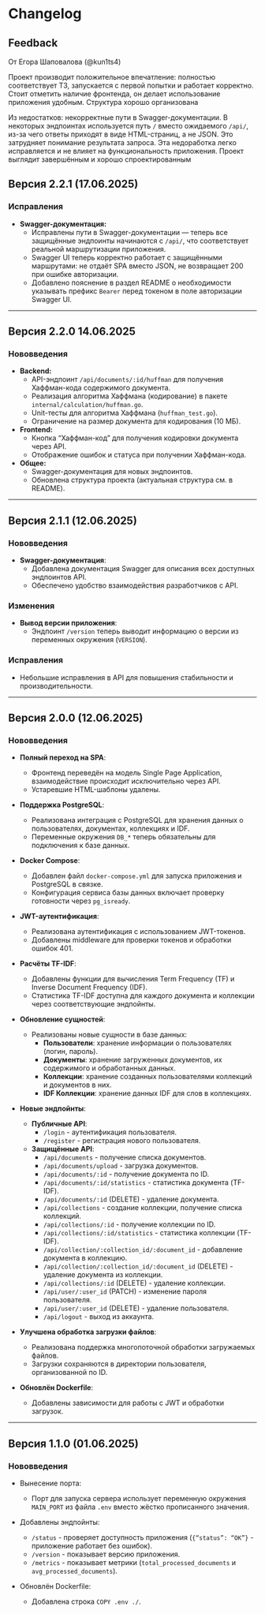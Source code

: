 # Changelog

## Feedback

От Егора Шаповалова (@kun1ts4)

Проект производит положительное впечатление: полностью соответствует ТЗ, запускается с первой попытки и работает корректно. Стоит отметить наличие фронтенда, он делает использование приложения удобным. Структура хорошо организована

Из недостатков: некорректные пути в Swagger-документации. В некоторых эндпоинтах используется путь `/` вместо ожидаемого `/api/`, из-за чего ответы приходят в виде HTML-страниц, а не JSON. Это затрудняет понимание результата запроса. Эта недоработка легко исправляется и не влияет на функциональность приложения. Проект выглядит завершённым и хорошо спроектированным


## Версия 2.2.1 (17.06.2025)

### Исправления

- **Swagger-документация:**
    - Исправлены пути в Swagger-документации — теперь все защищённые эндпоинты начинаются с `/api/`, что соответствует реальной маршрутизации приложения.
    - Swagger UI теперь корректно работает с защищёнными маршрутами: не отдаёт SPA вместо JSON, не возвращает 200 при ошибке авторизации.
    - Добавлено пояснение в раздел README о необходимости указывать префикс `Bearer` перед токеном в поле авторизации Swagger UI.

---

## Версия 2.2.0 14.06.2025

### Нововведения
- **Backend:**
    - API-эндпоинт `/api/documents/:id/huffman` для получения Хаффман-кода содержимого документа.
    - Реализация алгоритма Хаффмана (кодирование) в пакете `internal/calculation/huffman.go`.
    - Unit-тесты для алгоритма Хаффмана (`huffman_test.go`).
    - Ограничение на размер документа для кодирования (10 МБ).
- **Frontend:**
    - Кнопка “Хаффман-код” для получения кодировки документа через API.
    - Отображение ошибок и статуса при получении Хаффман-кода.
- **Общее:**
    - Swagger-документация для новых эндпоинтов.
    - Обновлена структура проекта (актуальная структура см. в README).

---

## Версия 2.1.1 (12.06.2025)

### Нововведения

- **Swagger-документация**:
    - Добавлена документация Swagger для описания всех доступных эндпоинтов API.
    - Обеспечено удобство взаимодействия разработчиков с API.

### Изменения

- **Вывод версии приложения**:
    - Эндпоинт `/version` теперь выводит информацию о версии из переменных окружения (`VERSION`).
    
### Исправления

- Небольшие исправления в API для повышения стабильности и производительности.

---

## Версия 2.0.0 (12.06.2025)

### Нововведения

- **Полный переход на SPA**:
    - Фронтенд переведён на модель Single Page Application, взаимодействие происходит исключительно через API.
    - Устаревшие HTML-шаблоны удалены.

- **Поддержка PostgreSQL**:
    - Реализована интеграция с PostgreSQL для хранения данных о пользователях, документах, коллекциях и IDF.
    - Переменные окружения `DB_*` теперь обязательны для подключения к базе данных.

- **Docker Compose**:
    - Добавлен файл `docker-compose.yml` для запуска приложения и PostgreSQL в связке.
    - Конфигурация сервиса базы данных включает проверку готовности через `pg_isready`.

- **JWT-аутентификация**:
    - Реализована аутентификация с использованием JWT-токенов.
    - Добавлены middleware для проверки токенов и обработки ошибок 401.

- **Расчёты TF-IDF**:
    - Добавлены функции для вычисления Term Frequency (TF) и Inverse Document Frequency (IDF).
    - Статистика TF-IDF доступна для каждого документа и коллекции через соответствующие эндпойнты.

- **Обновление сущностей**:
    - Реализованы новые сущности в базе данных:
        - **Пользователи**: хранение информации о пользователях (логин, пароль).
        - **Документы**: хранение загруженных документов, их содержимого и обработанных данных.
        - **Коллекции**: хранение созданных пользователями коллекций и документов в них.
        - **IDF Коллекции**: хранение данных IDF для слов в коллекциях.

- **Новые эндпойнты**:
    - **Публичные API**:
        - `/login` - аутентификация пользователя.
        - `/register` - регистрация нового пользователя.
    - **Защищённые API**:
        - `/api/documents` - получение списка документов.
        - `/api/documents/upload` - загрузка документов.
        - `/api/documents/:id` - получение документа по ID.
        - `/api/documents/:id/statistics` - статистика документа (TF-IDF).
        - `/api/documents/:id` (DELETE) - удаление документа.
        - `/api/collections` - создание коллекции, получение списка коллекций.
        - `/api/collections/:id` - получение коллекции по ID.
        - `/api/collections/:id/statistics` - статистика коллекции (TF-IDF).
        - `/api/collection/:collection_id/:document_id` - добавление документа в коллекцию.
        - `/api/collection/:collection_id/:document_id` (DELETE) - удаление документа из коллекции.
        - `/api/collections/:id` (DELETE) - удаление коллекции.
        - `/api/user/:user_id` (PATCH) - изменение пароля пользователя.
        - `/api/user/:user_id` (DELETE) - удаление пользователя.
        - `/api/logout` - выход из аккаунта.

- **Улучшена обработка загрузки файлов**:
    - Реализована поддержка многопоточной обработки загружаемых файлов.
    - Загрузки сохраняются в директории пользователя, организованной по ID.

- **Обновлён Dockerfile**:
    - Добавлены зависимости для работы с JWT и обработки загрузок.

---

## Версия 1.1.0 (01.06.2025)

### Нововведения

- Вынесение порта:
    - Порт для запуска сервера использует переменную окружения `MAIN_PORT` из файла `.env` вместо жёстко прописанного значения.

- Добавлены эндпойнты:
    - `/status` - проверяет доступность приложения (`{“status”: “OK”}` - приложение работает без ошибок).
    - `/version` - показывает версию приложения.
    - `/metrics` - показывает метрики (`total_processed_documents` и `avg_processed_documents`).

- Обновлён Dockerfile:
    - Добавлена строка `COPY .env ./`.
